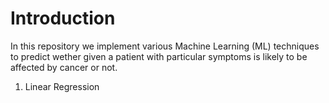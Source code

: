 # Introduction

In this repository we implement various Machine Learning (ML) techniques
to predict wether given a patient with particular symptoms is likely to be
affected by cancer or not.

1. Linear Regression

